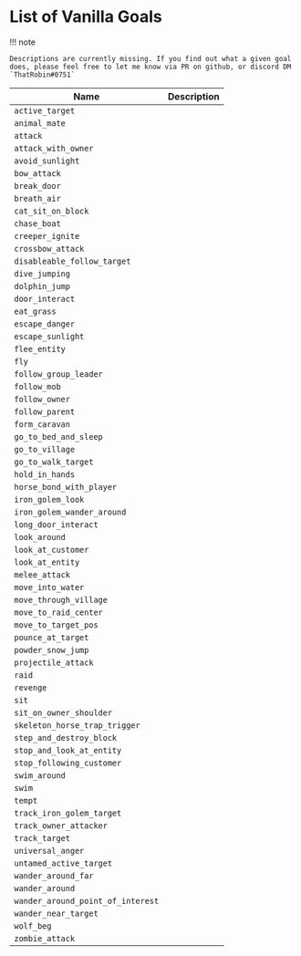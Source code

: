 # List of Vanilla Goals

!!! note

    Descriptions are currently missing. If you find out what a given goal does, please feel free to let me know via PR on github, or discord DM `ThatRobin#0751`

Name                   | Description
-----------------------|------------
`active_target` | 
`animal_mate` | 
`attack` | 
`attack_with_owner` | 
`avoid_sunlight` | 
`bow_attack` | 
`break_door` | 
`breath_air` | 
`cat_sit_on_block` | 
`chase_boat` | 
`creeper_ignite` | 
`crossbow_attack` | 
`disableable_follow_target` | 
`dive_jumping` | 
`dolphin_jump` | 
`door_interact` |
`eat_grass` |
`escape_danger` |
`escape_sunlight` |
`flee_entity` |
`fly` |
`follow_group_leader` |
`follow_mob` |
`follow_owner` |
`follow_parent` |
`form_caravan` |
`go_to_bed_and_sleep` | 
`go_to_village` |
`go_to_walk_target` | 
`hold_in_hands` | 
`horse_bond_with_player` | 
`iron_golem_look` | 
`iron_golem_wander_around` |  
`long_door_interact` |  
`look_around` |  
`look_at_customer` |  
`look_at_entity` |  
`melee_attack` |  
`move_into_water` |  
`move_through_village` |  
`move_to_raid_center` |  
`move_to_target_pos` |  
`pounce_at_target` |  
`powder_snow_jump` |  
`projectile_attack` |  
`raid` |  
`revenge` |  
`sit` |  
`sit_on_owner_shoulder` |  
`skeleton_horse_trap_trigger` |  
`step_and_destroy_block` |  
`stop_and_look_at_entity` |  
`stop_following_customer` |  
`swim_around` |  
`swim` |  
`tempt` |  
`track_iron_golem_target` |  
`track_owner_attacker` |  
`track_target` |  
`universal_anger` |  
`untamed_active_target` |  
`wander_around_far` |  
`wander_around` |  
`wander_around_point_of_interest` |  
`wander_near_target` |  
`wolf_beg` | 
`zombie_attack` |